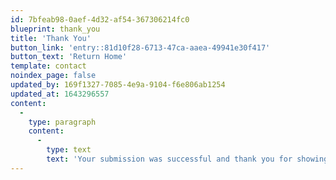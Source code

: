 ```yaml
---
id: 7bfeab98-0aef-4d32-af54-367306214fc0
blueprint: thank_you
title: 'Thank You'
button_link: 'entry::81d10f28-6713-47ca-aaea-49941e30f417'
button_text: 'Return Home'
template: contact
noindex_page: false
updated_by: 169f1327-7085-4e9a-9104-f6e806ab1254
updated_at: 1643296557
content:
  -
    type: paragraph
    content:
      -
        type: text
        text: 'Your submission was successful and thank you for showing interest in our services, a member of the team will be in touch with you as soon as they can to help with your enquiry.'
---
```


